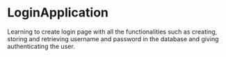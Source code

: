 # LoginApplication
Learning to create login page with all the functionalities such as creating, storing and retrieving username and password in the database and giving authenticating the user.
